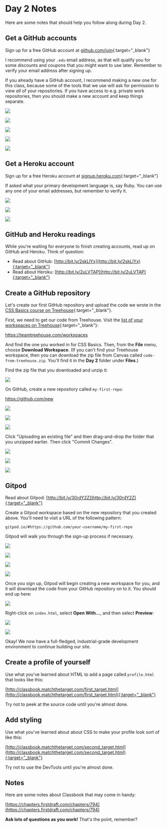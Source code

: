 # Day 2 Notes

Here are some notes that should help you follow along during Day 2.

## Get a GitHub accounts

Sign up for a free GitHub account at [github.com/join](https://github.com/join){:target="_blank"}
    
I recommend using your `.edu` email address, as that will qualify you for some discounts and coupons that you might want to use later. Remember to verify your email address after signing up.

If you already have a GitHub account, I recommend making a new one for this class, because some of the tools that we use will ask for permission to view _all_ of your repositories. If you have access to e.g. private work repositories, then you should make a new account and keep things separate.

![](/assets/1-github-join.png)

![](/assets/2-github-plan.png)

![](/assets/3-github-survey.png)

![](/assets/4-github-complete.png)

![](/assets/5-github-verify-email.png)

## Get a Heroku account

Sign up for a free Heroku account at [signup.heroku.com](https://signup.heroku.com/){:target="_blank"}

If asked what your primary development language is, say Ruby. You can use any one of your email addresses, but remember to verify it.

![](/assets/6-heroku-join.png)

![](/assets/7-heroku-verify-email.png)

![](/assets/8-heroku-welcome.png)

## GitHub and Heroku readings

While you're waiting for everyone to finish creating accounts, read up on GitHub and Heroku. Think of question:

 - Read about GitHub: [http://bit.ly/2skLlYx](http://bit.ly/2skLlYx){:target="_blank"}
 - Read about Heroku: [http://bit.ly/2uLVTAP](http://bit.ly/2uLVTAP){:target="_blank"}

## Create a GitHub repository

Let's create our first GitHub repository and upload the code we wrote in the [CSS Basics course on Treehouse](https://teamtreehouse.com/library/css-basics){:target="_blank"}.

First, we need to get our code from Treehouse. Visit the [list of your workspaces on Treehouse](https://teamtreehouse.com/workspaces){:target="_blank"}:

https://teamtreehouse.com/workspaces

And find the one you worked in for CSS Basics. Then, from the **File** menu, choose **Download Workspace**. (If you can't find your Treehouse workspace, then you can download the zip file from Canvas called `code-from-treehouse.zip`. You'll find it in the **Day 2** folder under **Files**.) 

Find the zip file that you downloaded and unzip it:

![](/assets/9-unzip-code.png)

On GitHub, create a new repository called `my-first-repo`:

https://github.com/new

![](/assets/10-github-new.png)

![](/assets/11-github-fresh-repo.png)

![](/assets/12-github-upload-files.png)

Click "Uploading an existing file" and then drag-and-drop the folder that you unzipped earlier. Then click "Commit Changes".

![](/assets/13-github-upload.png)

![](/assets/14-github-processing.png)

![](/assets/15-github-committed.png)

## Gitpod

Read about Gitpod: [http://bit.ly/30rdY2Z](http://bit.ly/30rdY2Z){:target="_blank"}

Create a Gitpod workspace based on the new repository that you created above. You'll need to visit a URL of the following pattern:

```
gitpod.io/#https://github.com/your-username/my-first-repo
```

Gitpod will walk you through the sign-up process if necessary.

![](/assets/16-gitpod-launch.png)

![](/assets/17-gitpod-signup-1.png)

![](/assets/18-gitpod-signup-2.png)

![](/assets/19-gitpod-signup-3.png)

Once you sign up, Gitpod will begin creating a new workspace for you, and it will download the code from your GitHub repository on to it. You should end up here:

![](/assets/20-gitpod-new-workspace.png)

Right-click on `index.html`, select **Open With...**, and then select **Preview**:

![](/assets/21-gitpod-preview-site.png)

![](/assets/22-gitpod-site.png)

Okay! We now have a full-fledged, industrial-grade development environment to continue building our site.

## Create a profile of yourself

Use what you've learned about HTML to add a page called `profile.html` that looks like this:

[http://classbook.matchthetarget.com/first_target.html](http://classbook.matchthetarget.com/first_target.html){:target="_blank"}

Try not to peek at the source code until you're almost done.

## Add styling

Use what you've learned about about CSS to make your profile look sort of like this:
 
[http://classbook.matchthetarget.com/second_target.html](http://classbook.matchthetarget.com/second_target.html){:target="_blank"}

Try not to use the DevTools until you're almost done.

## Notes

Here are some notes about Classbook that may come in handy:

[https://chapters.firstdraft.com/chapters/794](https://chapters.firstdraft.com/chapters/794)

**Ask lots of questions as you work!** That's the point, remember?
